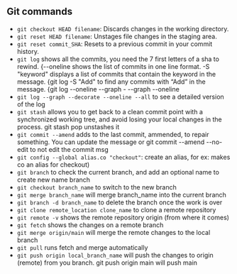 ## Git commands

- `git checkout HEAD filename`: Discards changes in the working directory.
- `git reset HEAD filename`: Unstages file changes in the staging area.
- `git reset commit_SHA`: Resets to a previous commit in your commit history.
- `git log` shows all the commits, you need the 7 first letters of a sha to rewind. {--oneline shows the list of commits in one line format. -S "keyword" displays a list of commits that contain the keyword in the message. {git log -S "Add" to find any commits with “Add” in the message. {git log --oneline --graph - --graph --oneline
- `git log --graph --decorate --oneline --all` to see a detailed version of the log
- `git stash` allows you to get back to a clean commit point with a synchronized working tree, and avoid losing your local changes in the process. git stash pop unstashes it
- `git commit --amend` adds to the last commit, ammended, to repair something. You can update the message or git commit --amend --no-edit to not edit the commit msg
- `git config --global alias.co "checkout"`: create an alias, for ex: makes co an alias for checkout)
- `git branch` to check the current branch, and add an optional name to create new name branch
- `git checkout branch_name` to switch to the new branch
- `git merge branch_name` will merge branch_name into the current branch
- `git branch -d branch_name` to delete the branch once the work is over
- `git clone remote_location clone_name` to clone a remote repository
- `git remote -v` shows the remote repository origin (from where it comes)
- `git fetch` shows the changes on a remote branch
- `git merge origin/main` will merge the remote changes to the local branch
- `git pull` runs fetch and merge automatically
- `git push origin local_branch_name` will push the changes to origin (remote) from you branch. git push origin main will push main
